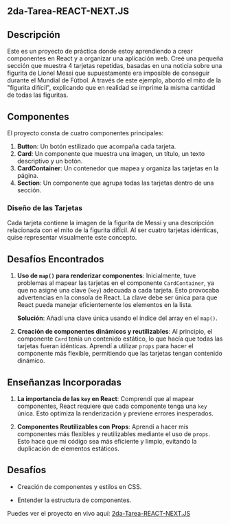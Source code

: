 ## 2da-Tarea-REACT-NEXT.JS 

## Descripción

Este es un proyecto de práctica donde estoy aprendiendo a crear componentes en React y a organizar una aplicación web. Creé una pequeña sección que muestra 4 tarjetas repetidas, basadas en una noticia sobre una figurita de Lionel Messi que supuestamente era imposible de conseguir durante el Mundial de Fútbol. A través de este ejemplo, abordo el mito de la "figurita difícil", explicando que en realidad se imprime la misma cantidad de todas las figuritas.

## Componentes

El proyecto consta de cuatro componentes principales:

1. **Button**: Un botón estilizado que acompaña cada tarjeta.
2. **Card**: Un componente que muestra una imagen, un título, un texto descriptivo y un botón.
3. **CardContainer**: Un contenedor que mapea y organiza las tarjetas en la página.
4. **Section**: Un componente que agrupa todas las tarjetas dentro de una sección.

### Diseño de las Tarjetas
Cada tarjeta contiene la imagen de la figurita de Messi y una descripción relacionada con el mito de la figurita difícil. Al ser cuatro tarjetas idénticas, quise representar visualmente este concepto.


## Desafíos Encontrados

1. **Uso de `map()` para renderizar componentes**: 
   Inicialmente, tuve problemas al mapear las tarjetas en el componente `CardContainer`, ya que no asigné una clave (`key`) adecuada a cada tarjeta. Esto provocaba advertencias en la consola de React. La clave debe ser única para que React pueda manejar eficientemente los elementos en la lista.
   
   **Solución**: Añadí una clave única usando el índice del array en el `map()`.

2. **Creación de componentes dinámicos y reutilizables**:
   Al principio, el componente `Card` tenía un contenido estático, lo que hacía que todas las tarjetas fueran idénticas. Aprendí a utilizar `props` para hacer el componente más flexible, permitiendo que las tarjetas tengan contenido dinámico.

## Enseñanzas Incorporadas

1. **La importancia de las `key` en React**:
   Comprendí que al mapear componentes, React requiere que cada componente tenga una `key` única. Esto optimiza la renderización y previene errores inesperados.

2. **Componentes Reutilizables con Props**:
   Aprendí a hacer mis componentes más flexibles y reutilizables mediante el uso de `props`. Esto hace que mi código sea más eficiente y limpio, evitando la duplicación de elementos estáticos.

## Desafíos

- Creación de componentes y estilos en CSS.

- Entender la estructura de componentes.

Puedes ver el proyecto en vivo aquí: [2da-Tarea-REACT-NEXT.JS](https://2da-tarea-react-next-js.vercel.app/)



